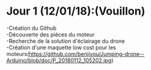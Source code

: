 # Jour 1 (12/01/18):(Vouillon)
-Création du Github  
-Découverte des piéces du moteur  
-Recherche de la solution d'éclairage du drone   
-Création d'une maquette low cost pour les moteurs(https://github.com/benjivou/Jumping-drone--Arduino/blob/doc/P_20180112_105202.jpg)
